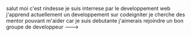 salut moi c'est rindesse
je suis interrese par le developpement web
j'apprend actuellement un developpement sur codeigniter
je cherche des mentor pouvant m'aider car je suis debutante
j'aimerais rejoindre un bon groupe de developpeur
--->
